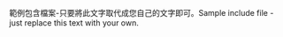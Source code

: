 <span data-ttu-id="b226f-101">範例包含檔案-只要將此文字取代成您自己的文字即可。</span><span class="sxs-lookup"><span data-stu-id="b226f-101">Sample include file - just replace this text with your own.</span></span>